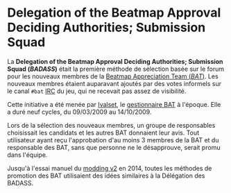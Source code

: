 # Delegation of the Beatmap Approval Deciding Authorities; Submission Squad

La **Delegation of the Beatmap Approval Deciding Authorities; Submission Squad (*BADASS*)** était la première méthode de sélection basée sur le forum pour les nouveaux membres de la [Beatmap Appreciation Team (*BAT*)](/wiki/Modding/Beatmap_Appreciation_Team). Les nouveaux membres étaient auparavant ajoutés par des votes informels sur le canal `#bat` [IRC](/wiki/Internet_Relay_Chat) du jeu, qui ne recevait pas assez de visibilité.

Cette initiative a été menée par [Ivalset](https://osu.ppy.sh/users/827), le [gestionnaire BAT](/wiki/Modding/BAT_Managers) à l'époque. Elle a duré neuf cycles, du 09/03/2009 au 14/10/2009.

Lors de la sélection des nouveaux membres, un groupe de responsables choisissait les candidats et les autres BAT donnaient leur avis. Tout utilisateur ayant reçu l'approbation d'au moins 3 membres de la BAT et du responsable des BAT, sans que personne ne le désapprouve, serait promu dans l'équipe.

Jusqu'à l'essai manuel du [modding v2](/wiki/Beatmap_Discussion) en 2014, toutes les méthodes de promotion des BAT utilisaient des idées similaires à la Délégation des BADASS.
